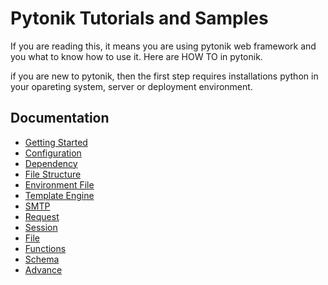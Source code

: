 # Pytonik Tutorials and Samples

If you are reading this, it means you are using pytonik web framework and you  what to know how to use it. Here are HOW TO in pytonik. 

if you are new to pytonik, then the first step requires installations python in your opareting system, server or deployment environment. 


## Documentation

* [Getting Started](https://pytonik.readthedocs.io/en/latest/getting-started.html)
* [Configuration](hhttps://pytonik.readthedocs.io/en/latest/configuration.html)
* [Dependency](https://pytonik.readthedocs.io/en/latest/dependency.html)
* [File Structure](https://pytonik.readthedocs.io/en/latest/filestructure.html)
* [Environment File](https://pytonik.readthedocs.io/en/latest/env.html)
* [Template Engine](https://pytonik.readthedocs.io/en/latest/temp.html)
* [SMTP](https://pytonik.readthedocs.io/en/latest/smtp.html)
* [Request](https://pytonik.readthedocs.io/en/latest/request.html)
* [Session](https://pytonik.readthedocs.io/en/latest/session.html)
* [File](https://pytonik.readthedocs.io/en/latest/file.html)
* [Functions](https://pytonik.readthedocs.io/en/latest/func.html)
* [Schema](https://pytonik.readthedocs.io/en/latest/schema.html)
* [Advance](https://pytonik.readthedocs.io/en/latest/advance.html)
       



